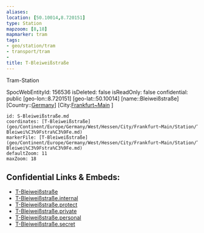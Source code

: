 ```yaml
---
aliases: 
location: [50.10014,8.720151]
type: Station 
mapzoom: [8,18] 
mapmarker: tram 
tags:
- geo/station/tram
- transport/tram 
- 
title: T-Bleiweißstraße
---
```


Tram-Station 

SpocWebEntityId: 156536
isDeleted: false
isReadOnly: false
confidential: public
[geo-lon::8.720151]
[geo-lat::50.10014]
[name::Bleiweißstraße]
[Country::[Germany](geo/Continent/Europe/Germany.md)]
[City:[Frankfurt~Main](geo/Continent/Europe/Germany/West/Hessen/City/Frankfurt~Main.md) ]


```leaflet
id: S-Bleiweißstraße.md
coordinates: [T-Bleiweißstraße](geo/Continent/Europe/Germany/West/Hessen/City/Frankfurt~Main/Station/T-Bleiwei%C3%9Fstra%C3%9Fe.md)
markerFile: [T-Bleiweißstraße](geo/Continent/Europe/Germany/West/Hessen/City/Frankfurt~Main/Station/T-Bleiwei%C3%9Fstra%C3%9Fe.md)
defaultZoom: 11 
maxZoom: 18
```


## Confidential Links & Embeds: 
- [T-Bleiweißstraße](../../../../../../../../../../_public/geo/Continent/Europe/Germany/West/Hessen/City/Frankfurt~Main/Station/T-Bleiwei%C3%9Fstra%C3%9Fe.md) 
- [T-Bleiweißstraße.internal](../../../../../../../../../../_internal/geo/Continent/Europe/Germany/West/Hessen/City/Frankfurt~Main/Station/T-Bleiwei%C3%9Fstra%C3%9Fe.internal.md) 
- [T-Bleiweißstraße.protect](../../../../../../../../../../_protect/geo/Continent/Europe/Germany/West/Hessen/City/Frankfurt~Main/Station/T-Bleiwei%C3%9Fstra%C3%9Fe.protect.md) 
- [T-Bleiweißstraße.private](../../../../../../../../../../_private/geo/Continent/Europe/Germany/West/Hessen/City/Frankfurt~Main/Station/T-Bleiwei%C3%9Fstra%C3%9Fe.private.md) 
- [T-Bleiweißstraße.personal](../../../../../../../../../../_personal/geo/Continent/Europe/Germany/West/Hessen/City/Frankfurt~Main/Station/T-Bleiwei%C3%9Fstra%C3%9Fe.personal.md) 
- [T-Bleiweißstraße.secret](../../../../../../../../../../_secret/geo/Continent/Europe/Germany/West/Hessen/City/Frankfurt~Main/Station/T-Bleiwei%C3%9Fstra%C3%9Fe.secret.md) 
